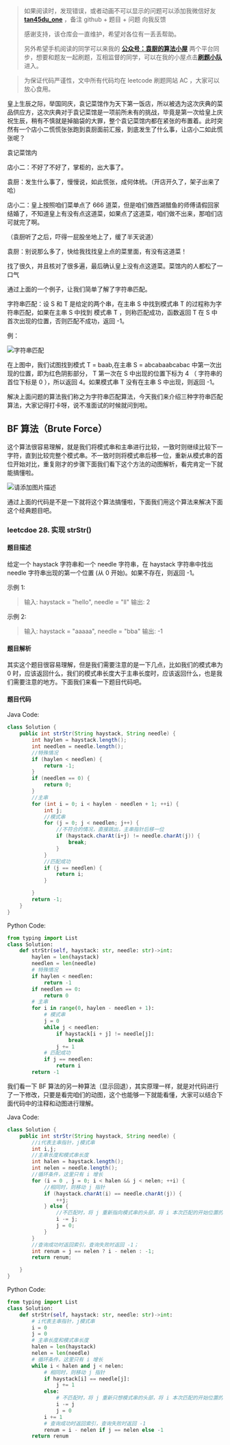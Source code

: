 > 如果阅读时，发现错误，或者动画不可以显示的问题可以添加我微信好友 **[tan45du_one](https://raw.githubusercontent.com/tan45du/tan45du.github.io/master/个人微信.15egrcgqd94w.jpg)** ，备注 github + 题目 + 问题 向我反馈
>
> 感谢支持，该仓库会一直维护，希望对各位有一丢丢帮助。
>
> 另外希望手机阅读的同学可以来我的 <u>[**公众号：袁厨的算法小屋**](https://raw.githubusercontent.com/tan45du/test/master/微信图片_20210320152235.2pthdebvh1c0.png)</u> 两个平台同步，想要和题友一起刷题，互相监督的同学，可以在我的小屋点击<u>[**刷题小队**](https://raw.githubusercontent.com/tan45du/test/master/微信图片_20210320152235.2pthdebvh1c0.png)</u>进入。

> 为保证代码严谨性，文中所有代码均在 leetcode 刷题网站 AC ，大家可以放心食用。

皇上生辰之际，举国同庆，袁记菜馆作为天下第一饭店，所以被选为这次庆典的菜品供应方，这次庆典对于袁记菜馆是一项前所未有的挑战，毕竟是第一次给皇上庆祝生辰，稍有不慎就是掉脑袋的大罪，整个袁记菜馆内都在紧张的布置着。此时突然有一个店小二慌慌张张跑到袁厨面前汇报，到底发生了什么事，让店小二如此慌张呢？

袁记菜馆内

店小二：不好了不好了，掌柜的，出大事了。

袁厨：发生什么事了，慢慢说，如此慌张，成何体统。（开店开久了，架子出来了哈）

店小二：皇上按照咱们菜单点了 666 道菜，但是咱们做西湖醋鱼的师傅请假回家结婚了，不知道皇上有没有点这道菜，如果点了这道菜，咱们做不出来，那咱们店可就完了啊。

（袁厨听了之后，吓得一屁股坐地上了，缓了半天说道）

袁厨：别说那么多了，快给我找找皇上点的菜里面，有没有这道菜！

找了很久，并且核对了很多遍，最后确认皇上没有点这道菜。菜馆内的人都松了一口气

通过上面的一个例子，让我们简单了解了字符串匹配。

字符串匹配：设 S 和 T 是给定的两个串，在主串 S 中找到模式串 T 的过程称为字符串匹配，如果在主串 S 中找到 模式串 T ，则称匹配成功，函数返回 T 在 S 中首次出现的位置，否则匹配不成功，返回 -1。

例：

![字符串匹配](https://cdn.jsdelivr.net/gh/tan45du/photobed@master/photo/字符串匹配.3q9wqbh8ws40.png)

在上图中，我们试图找到模式 T = baab,在主串 S = abcabaabcabac 中第一次出现的位置，即为红色阴影部分， T 第一次在 S 中出现的位置下标为 4 （ 字符串的首位下标是 0 ），所以返回 4。如果模式串 T 没有在主串 S 中出现，则返回 -1。

解决上面问题的算法我们称之为字符串匹配算法，今天我们来介绍三种字符串匹配算法，大家记得打卡呀，说不准面试的时候就问到啦。

## BF 算法（Brute Force）

这个算法很容易理解，就是我们将模式串和主串进行比较，一致时则继续比较下一字符，直到比较完整个模式串。不一致时则将模式串后移一位，重新从模式串的首位开始对比，重复刚才的步骤下面我们看下这个方法的动图解析，看完肯定一下就能搞懂啦。

![请添加图片描述](https://img-blog.csdnimg.cn/20210319193924425.gif)

通过上面的代码是不是一下就将这个算法搞懂啦，下面我们用这个算法来解决下面这个经典题目吧。

### leetcdoe 28. 实现 strStr()

#### 题目描述

给定一个 haystack 字符串和一个 needle 字符串，在 haystack 字符串中找出 needle 字符串出现的第一个位置 (从 0 开始)。如果不存在，则返回 -1。

示例 1:

> 输入: haystack = "hello", needle = "ll"
> 输出: 2

示例 2:

> 输入: haystack = "aaaaa", needle = "bba"
> 输出: -1

#### 题目解析

其实这个题目很容易理解，但是我们需要注意的是一下几点，比如我们的模式串为 0 时，应该返回什么，我们的模式串长度大于主串长度时，应该返回什么，也是我们需要注意的地方。下面我们来看一下题目代码吧。

#### 题目代码

Java Code:

```java
class Solution {
    public int strStr(String haystack, String needle) {
        int haylen = haystack.length();
        int needlen = needle.length();
        //特殊情况
        if (haylen < needlen) {
            return -1;
        }
        if (needlen == 0) {
            return 0;
        }
        //主串
        for (int i = 0; i < haylen - needlen + 1; ++i) {
            int j;
            //模式串
            for (j = 0; j < needlen; j++) {
                //不符合的情况，直接跳出，主串指针后移一位
                if (haystack.charAt(i+j) != needle.charAt(j)) {
                    break;
                }
            }
            //匹配成功
            if (j == needlen) {
                return i;
            }

        }
        return -1;
    }
}
```

Python Code:

```python
from typing import List
class Solution:
    def strStr(self, haystack: str, needle: str)->int:
        haylen = len(haystack)
        needlen = len(needle)
        # 特殊情况
        if haylen < needlen:
            return -1
        if needlen == 0:
            return 0
        # 主串
        for i in range(0, haylen - needlen + 1):
            # 模式串
            j = 0
            while j < needlen:
                if haystack[i + j] != needle[j]:
                    break
                j += 1
            # 匹配成功
            if j == needlen:
                return i
        return -1
```

我们看一下 BF 算法的另一种算法（显示回退），其实原理一样，就是对代码进行了一下修改，只要是看完咱们的动图，这个也能够一下就能看懂，大家可以结合下面代码中的注释和动图进行理解。

Java Code:

```java
class Solution {
    public int strStr(String haystack, String needle) {
        //i代表主串指针，j模式串
        int i,j;
        //主串长度和模式串长度
        int halen = haystack.length();
        int nelen = needle.length();
        //循环条件，这里只有 i 增长
        for (i = 0 , j = 0; i < halen && j < nelen; ++i) {
            //相同时，则移动 j 指针
            if (haystack.charAt(i) == needle.charAt(j)) {
                ++j;
            } else {
                //不匹配时，将 j 重新指向模式串的头部，将 i 本次匹配的开始位置的下一字符
                i -= j;
                j = 0;
            }
        }
        //查询成功时返回索引，查询失败时返回 -1；
        int renum = j == nelen ? i - nelen : -1;
        return renum;

    }
}
```

Python Code:

```python
from typing import List
class Solution:
    def strStr(self, haystack: str, needle: str)->int:
        # i代表主串指针，j模式串
        i = 0
        j = 0
        # 主串长度和模式串长度
        halen = len(haystack)
        nelen = len(needle)
        # 循环条件，这里只有 i 增长
        while i < halen and j < nelen:
            # 相同时，则移动 j 指针
            if haystack[i] == needle[j]:
                j += 1
            else:
                # 不匹配时，将 j 重新只想模式串的头部，将 i 本次匹配的开始位置的下一字符
                i -= j
                j = 0
            i += 1
            # 查询成功时返回索引，查询失败时返回 -1
            renum = i - nelen if j == nelen else -1
        return renum
```
